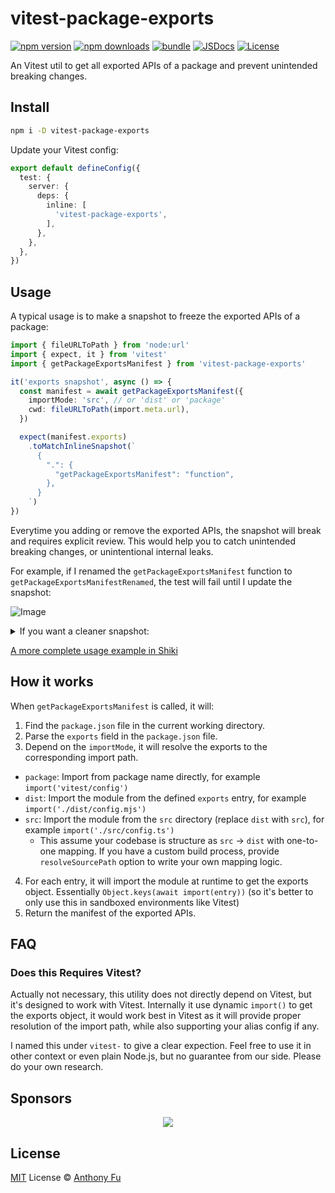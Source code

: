 # vitest-package-exports

[![npm version][npm-version-src]][npm-version-href]
[![npm downloads][npm-downloads-src]][npm-downloads-href]
[![bundle][bundle-src]][bundle-href]
[![JSDocs][jsdocs-src]][jsdocs-href]
[![License][license-src]][license-href]

An Vitest util to get all exported APIs of a package and prevent unintended breaking changes.

## Install

```bash
npm i -D vitest-package-exports
```

Update your Vitest config:

```ts
export default defineConfig({
  test: {
    server: {
      deps: {
        inline: [
          'vitest-package-exports',
        ],
      },
    },
  },
})
```

## Usage

A typical usage is to make a snapshot to freeze the exported APIs of a package:

```ts
import { fileURLToPath } from 'node:url'
import { expect, it } from 'vitest'
import { getPackageExportsManifest } from 'vitest-package-exports'

it('exports snapshot', async () => {
  const manifest = await getPackageExportsManifest({
    importMode: 'src', // or 'dist' or 'package'
    cwd: fileURLToPath(import.meta.url),
  })

  expect(manifest.exports)
    .toMatchInlineSnapshot(`
      {
        ".": {
          "getPackageExportsManifest": "function",
        },
      }
    `)
})
```

Everytime you adding or remove the exported APIs, the snapshot will break and requires explicit review. This would help you to catch unintended breaking changes, or unintentional internal leaks.

For example, if I renamed the `getPackageExportsManifest` function to `getPackageExportsManifestRenamed`, the test will fail until I update the snapshot:

![Image](https://github.com/user-attachments/assets/c1d14e7f-e3c3-48f5-ad3e-8d35884b26d0)

<details>
<summary>If you want a cleaner snapshot:</summary>

You can use `js-yaml` to format the object:

```ts
import { fileURLToPath } from 'node:url'
import yaml from 'js-yaml' // <---
import { expect, it } from 'vitest'
import { getPackageExportsManifest } from 'vitest-package-exports'

it('exports snapshot', async () => {
  const manifest = await getPackageExportsManifest({
    importMode: 'src',
    cwd: fileURLToPath(import.meta.url),
  })

  expect(yaml.dump(manifest.exports)) // <---
    .toMatchInlineSnapshot(`
      .:
        getPackageExportsManifest: function
    `)
})
```

</details>

[A more complete usage example in Shiki](https://github.com/shikijs/shiki/commit/ece4b02a82febea02349ad200e0d07ab59a6a304)

## How it works

When `getPackageExportsManifest` is called, it will:

1. Find the `package.json` file in the current working directory.
2. Parse the `exports` field in the `package.json` file.
3. Depend on the `importMode`, it will resolve the exports to the corresponding import path.
  - `package`: Import from package name directly, for example `import('vitest/config')`
  - `dist`: Import the module from the defined `exports` entry, for example `import('./dist/config.mjs')`
  - `src`: Import the module from the `src` directory (replace `dist` with `src`), for example `import('./src/config.ts')`
    - This assume your codebase is structure as `src` -> `dist` with one-to-one mapping. If you have a custom build process, provide `resolveSourcePath` option to write your own mapping logic.
4. For each entry, it will import the module at runtime to get the exports object. Essentially `Object.keys(await import(entry))` (so it's better to only use this in sandboxed environments like Vitest)
5. Return the manifest of the exported APIs.

## FAQ

### Does this Requires Vitest?

Actually not necessary, this utility does not directly depend on Vitest, but it's designed to work with Vitest. Internally it use dynamic `import()` to get the exports object, it would work best in Vitest as it will provide proper resolution of the import path, while also supporting your alias config if any.

I named this under `vitest-` to give a clear expection. Feel free to use it in other context or even plain Node.js, but no guarantee from our side. Please do your own research.

## Sponsors

<p align="center">
  <a href="https://cdn.jsdelivr.net/gh/antfu/static/sponsors.svg">
    <img src='https://cdn.jsdelivr.net/gh/antfu/static/sponsors.svg'/>
  </a>
</p>

## License

[MIT](./LICENSE) License © [Anthony Fu](https://github.com/antfu)

<!-- Badges -->

[npm-version-src]: https://img.shields.io/npm/v/vitest-package-exports?style=flat&colorA=080f12&colorB=1fa669
[npm-version-href]: https://npmjs.com/package/vitest-package-exports
[npm-downloads-src]: https://img.shields.io/npm/dm/vitest-package-exports?style=flat&colorA=080f12&colorB=1fa669
[npm-downloads-href]: https://npmjs.com/package/vitest-package-exports
[bundle-src]: https://img.shields.io/bundlephobia/minzip/vitest-package-exports?style=flat&colorA=080f12&colorB=1fa669&label=minzip
[bundle-href]: https://bundlephobia.com/result?p=vitest-package-exports
[license-src]: https://img.shields.io/github/license/antfu/vitest-package-exports.svg?style=flat&colorA=080f12&colorB=1fa669
[license-href]: https://github.com/antfu/vitest-package-exports/blob/main/LICENSE
[jsdocs-src]: https://img.shields.io/badge/jsdocs-reference-080f12?style=flat&colorA=080f12&colorB=1fa669
[jsdocs-href]: https://www.jsdocs.io/package/vitest-package-exports
